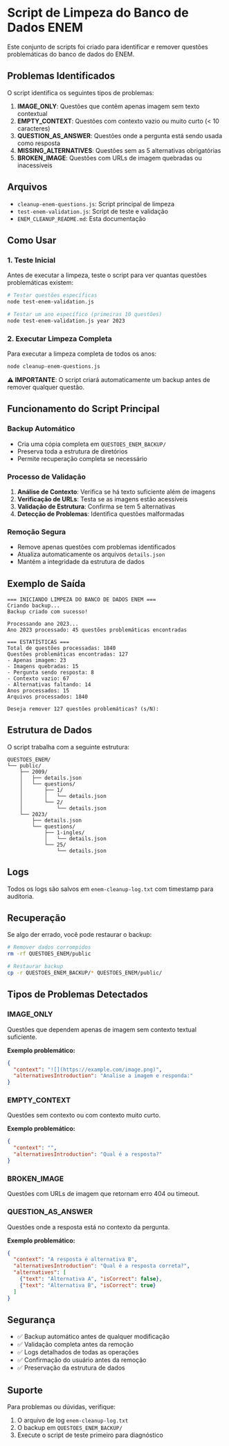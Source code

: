 # Script de Limpeza do Banco de Dados ENEM

Este conjunto de scripts foi criado para identificar e remover questões problemáticas do banco de dados do ENEM.

## Problemas Identificados

O script identifica os seguintes tipos de problemas:

1. **IMAGE_ONLY**: Questões que contêm apenas imagem sem texto contextual
2. **EMPTY_CONTEXT**: Questões com contexto vazio ou muito curto (< 10 caracteres)
3. **QUESTION_AS_ANSWER**: Questões onde a pergunta está sendo usada como resposta
4. **MISSING_ALTERNATIVES**: Questões sem as 5 alternativas obrigatórias
5. **BROKEN_IMAGE**: Questões com URLs de imagem quebradas ou inacessíveis

## Arquivos

- `cleanup-enem-questions.js`: Script principal de limpeza
- `test-enem-validation.js`: Script de teste e validação
- `ENEM_CLEANUP_README.md`: Esta documentação

## Como Usar

### 1. Teste Inicial

Antes de executar a limpeza, teste o script para ver quantas questões problemáticas existem:

```bash
# Testar questões específicas
node test-enem-validation.js

# Testar um ano específico (primeiras 10 questões)
node test-enem-validation.js year 2023
```

### 2. Executar Limpeza Completa

Para executar a limpeza completa de todos os anos:

```bash
node cleanup-enem-questions.js
```

**⚠️ IMPORTANTE**: O script criará automaticamente um backup antes de remover qualquer questão.

## Funcionamento do Script Principal

### Backup Automático
- Cria uma cópia completa em `QUESTOES_ENEM_BACKUP/`
- Preserva toda a estrutura de diretórios
- Permite recuperação completa se necessário

### Processo de Validação
1. **Análise de Contexto**: Verifica se há texto suficiente além de imagens
2. **Verificação de URLs**: Testa se as imagens estão acessíveis
3. **Validação de Estrutura**: Confirma se tem 5 alternativas
4. **Detecção de Problemas**: Identifica questões malformadas

### Remoção Segura
- Remove apenas questões com problemas identificados
- Atualiza automaticamente os arquivos `details.json`
- Mantém a integridade da estrutura de dados

## Exemplo de Saída

```
=== INICIANDO LIMPEZA DO BANCO DE DADOS ENEM ===
Criando backup...
Backup criado com sucesso!

Processando ano 2023...
Ano 2023 processado: 45 questões problemáticas encontradas

=== ESTATÍSTICAS ===
Total de questões processadas: 1840
Questões problemáticas encontradas: 127
- Apenas imagem: 23
- Imagens quebradas: 15
- Pergunta sendo resposta: 8
- Contexto vazio: 67
- Alternativas faltando: 14
Anos processados: 15
Arquivos processados: 1840

Deseja remover 127 questões problemáticas? (s/N):
```

## Estrutura de Dados

O script trabalha com a seguinte estrutura:

```
QUESTOES_ENEM/
└── public/
    ├── 2009/
    │   ├── details.json
    │   └── questions/
    │       ├── 1/
    │       │   └── details.json
    │       └── 2/
    │           └── details.json
    └── 2023/
        ├── details.json
        └── questions/
            ├── 1-ingles/
            │   └── details.json
            └── 25/
                └── details.json
```

## Logs

Todos os logs são salvos em `enem-cleanup-log.txt` com timestamp para auditoria.

## Recuperação

Se algo der errado, você pode restaurar o backup:

```bash
# Remover dados corrompidos
rm -rf QUESTOES_ENEM/public

# Restaurar backup
cp -r QUESTOES_ENEM_BACKUP/* QUESTOES_ENEM/public/
```

## Tipos de Problemas Detectados

### IMAGE_ONLY
Questões que dependem apenas de imagem sem contexto textual suficiente.

**Exemplo problemático:**
```json
{
  "context": "![](https://example.com/image.png)",
  "alternativesIntroduction": "Analise a imagem e responda:"
}
```

### EMPTY_CONTEXT
Questões sem contexto ou com contexto muito curto.

**Exemplo problemático:**
```json
{
  "context": "",
  "alternativesIntroduction": "Qual é a resposta?"
}
```

### BROKEN_IMAGE
Questões com URLs de imagem que retornam erro 404 ou timeout.

### QUESTION_AS_ANSWER
Questões onde a resposta está no contexto da pergunta.

**Exemplo problemático:**
```json
{
  "context": "A resposta é alternativa B",
  "alternativesIntroduction": "Qual é a resposta correta?",
  "alternatives": [
    {"text": "Alternativa A", "isCorrect": false},
    {"text": "Alternativa B", "isCorrect": true}
  ]
}
```

## Segurança

- ✅ Backup automático antes de qualquer modificação
- ✅ Validação completa antes da remoção
- ✅ Logs detalhados de todas as operações
- ✅ Confirmação do usuário antes da remoção
- ✅ Preservação da estrutura de dados

## Suporte

Para problemas ou dúvidas, verifique:
1. O arquivo de log `enem-cleanup-log.txt`
2. O backup em `QUESTOES_ENEM_BACKUP/`
3. Execute o script de teste primeiro para diagnóstico
